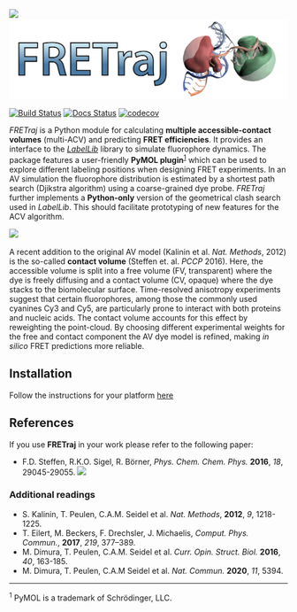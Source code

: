 <img src="https://github.com/fdsteffen/fretraj/blob/master/docs/images/fretraj_logo_readme.png">
<img src="docs/images/fretraj_logo_readme.png">

[![Build Status](https://github.com/fdsteffen/fretraj/workflows/FRETraj%20build/badge.svg)](https://github.com/fdsteffen/fretraj/actions)
[![Docs Status](https://github.com/fdsteffen/fretraj/workflows/FRETraj%20docs/badge.svg)](https://github.com/fdsteffen/fretraj/actions)
[![codecov](https://codecov.io/gh/fdsteffen/fretraj/branch/master/graph/badge.svg?token=A2E70FbycQ)](https://codecov.io/gh/fdsteffen/fretraj)

*FRETraj* is a Python module for calculating **multiple accessible-contact volumes** (multi-ACV) and predicting **FRET efficiencies**. It provides an interface to the [*LabelLib*](https://github.com/Fluorescence-Tools/LabelLib) library to simulate fluorophore dynamics. The package features a user-friendly **PyMOL plugin**<sup>[1](#pymol)</sup> which can be used to explore different labeling positions when designing FRET experiments. In an AV simulation the fluorophore distribution is estimated by a shortest path search (Djikstra algorithm) using a coarse-grained dye probe. *FRETraj* further implements a **Python-only** version of the geometrical clash search used in *LabelLib*. This should facilitate prototyping of new features for the ACV algorithm.

<img src="https://github.com/fdsteffen/fretraj/blob/master/docs/images/graphical_abstract.png">
     
A recent addition to the original AV model (Kalinin et al. *Nat. Methods*, 2012) is the so-called **contact volume** (Steffen et. al. *PCCP* 2016). Here, the accessible volume is split into a free volume (FV, transparent) where the dye is freely diffusing and a contact volume (CV, opaque) where the dye stacks to the biomolecular surface. Time-resolved anisotropy experiments suggest that certain fluorophores, among those the commonly used cyanines Cy3 and Cy5, are particularly prone to interact with both proteins and nucleic acids. The contact volume accounts for this effect by reweighting the point-cloud. By choosing different experimental weights for the free and contact component the AV dye model is refined, making *in silico* FRET predictions more reliable.

## Installation
Follow the instructions for your platform [here](https://rna-fretools.github.io/fretraj/getting_started/installation)

## References
If you use **FRETraj** in your work please refer to the following paper:

- F.D. Steffen, R.K.O. Sigel, R. Börner, *Phys. Chem. Chem. Phys.* **2016**, *18*, 29045-29055. [![](https://img.shields.io/badge/DOI-10.1039/C6CP04277E-blue.svg)](https://doi.org/10.1039/C6CP04277E)

### Additional readings
- S. Kalinin, T. Peulen, C.A.M. Seidel et al. *Nat. Methods*, **2012**, *9*, 1218-1225.
- T. Eilert, M. Beckers, F. Drechsler, J. Michaelis, *Comput. Phys. Commun.*, **2017**, *219*, 377–389.
- M. Dimura, T. Peulen, C.A.M. Seidel et al. *Curr. Opin. Struct. Biol.* **2016**, *40*, 163-185.
- M. Dimura, T. Peulen, C.A.M Seidel et al. *Nat. Commun.* **2020**, *11*, 5394.

---

<sup><a name="pymol">1</a></sup> PyMOL is a trademark of Schrödinger, LLC.
